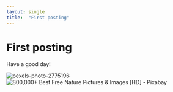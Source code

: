 ```yaml
---
layout: single
title:  "First posting"
---
```


# First posting
Have a good day!

![pexels-photo-2775196](E:\Study\TY000-Blog\Blog-github\images\2023-05-01-first\pexels-photo-2775196.jpeg)![800,000+ Best Free Nature Pictures & Images [HD] - Pixabay](https://cdn.pixabay.com/photo/2015/04/23/22/00/tree-736885__480.jpg)
